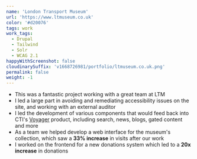 ```yaml
---
name: 'London Transport Museum'
url: 'https://www.ltmuseum.co.uk'
color: '#d20076'
tags: work
work_tags:
  - Drupal
  - Tailwind
  - Solr
  - WCAG 2.1
happyWithScreenshot: false
cloudinarySuffix: 'v1668726981/portfolio/ltmuseum.co.uk.png'
permalink: false
weight: -1
---
```


- This was a fantastic project working with a great team at LTM
- I led a large part in avoiding and remediating accessibility issues on the site, and working with an external auditor
- I led the development of various components that would feed back into CTI's [Voyager](https://wolstenhol.me/work#cti-voyager) product, including search, news, blogs, gated content and more
- As a team we helped develop a web interface for the museum's collection, which saw a **33% increase** in visits after our work
- I worked on the frontend for a new donations system which led to a **20x increase** in donations

